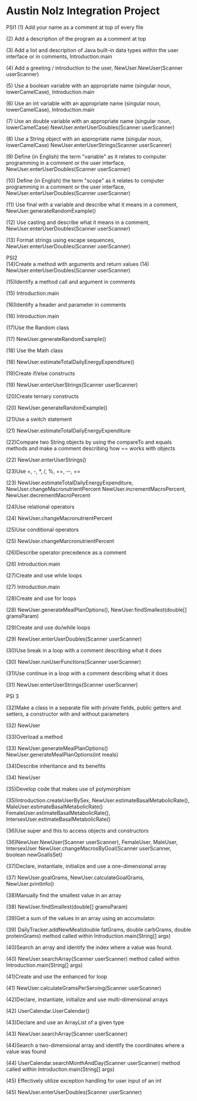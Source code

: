 # Austin Nolz Integration Project


PSI1
   (1) Add your name as a comment at top of every file
   
   (2) Add a description of the program as a comment at top
   
   (3) Add a list and description of Java built-in data types within the user interface or in 
       comments, Introduction.main
   
   (4) Add a greeting / introduction to the user, NewUser.NewUser(Scanner userScanner)
   
   (5) Use a boolean variable with an appropriate name  (singular noun, lowerCamelCase), 
       Introduction.main
   
   (6) Use an int variable with an appropriate name (singular noun, lowerCamelCase), 
       Introduction.main
       
   (7) Use an double variable with an appropriate name (singular noun, lowerCamelCase)
       NewUser.enterUserDoubles(Scanner userScanner)
       
   (8) Use a String object with an appropriate name (singular noun, lowerCamelCase)
       NewUser.enterUserStrings(Scanner userScanner)
   
   (9) Define (in English) the term "variable" as it relates to computer programming in a comment 
       or the user interface, NewUser.enterUserDoubles(Scanner userScanner)
       
   (10) Define (in English) the term "scope" as it relates to computer programming in a comment
        or the user interface, NewUser.enterUserDoubles(Scanner userScanner)
        
   (11) Use final with a variable and describe what it means in a comment, 
        NewUser.generateRandomExample()
   
   (12) Use casting and describe what it means in a comment,
        NewUser.enterUserDoubles(Scanner userScanner)
        
   (13) Format strings using escape sequences, NewUser.enterUserDoubles(Scanner userScanner)

PSI2   
   (14)Create a method with arguments and return values
   (14) NewUser.enterUserDoubles(Scanner userScanner)
          
   (15)Identify a method call and argument in comments 
   
   (15) Introduction.main
    
   (16)Identify a header and parameter in comments 
   
   (16) Introduction.main
    
   (17)Use the Random class 
   
   (17) NewUser.generateRandomExample()
    
   (18) Use the Math class 
   
   (18) NewUser.estimateTotalDailyEnergyExpenditure()
    
   (19)Create if/else constructs 
   
   (19) NewUser.enterUserStrings(Scanner userScanner)
    
   (20)Create ternary constructs 
   
   (20) NewUser.generateRandomExample()
   
   (21)Use a switch statement 
   
   (21) NewUser.estimateTotalDailyEnergyExpenditure
    
   (22)Compare two String objects by using the compareTo and equals methods and make a 
       comment describing how == works with objects 
   
   (22) NewUser.enterUserStrings()
    
   (23)Use +, -, *, /, %, ++, --, += 
   
   (23) NewUser.estimateTotalDailyEnergyExpenditure, NewUser.changeMacronutrientPercent 
        NewUser.incrementMacroPercent, NewUser.decrementMacroPercent
    
   (24)Use relational operators 
   
   (24) NewUser.changeMacronutrientPercent
    
   (25)Use conditional operators 
   
   (25) NewUser.changeMarcronutrientPercent
    
   (26)Describe operator precedence as a comment 
   
   (26) Introduction.main
    
   (27)Create and use while loops 
   
   (27) Introduction.main
    
   (28)Create and use for loops 
   
   (28) NewUser.generateMealPlanOptions(), NewUser.findSmallest(double[] gramsParam)
    
   (29)Create and use do/while loops 
   
   (29) NewUser.enterUserDoubles(Scanner userScanner)
    
   (30)Use break in a loop with a comment describing what it does 
   
   (30) NewUser.runUserFunctions(Scanner userScanner)
    
   (31)Use continue in a loop with a comment describing what it does 
   
   (31) NewUser.enterUserStrings(Scanner userScanner)

PSI 3
   
   (32)Make a class in a separate file with private fields, public getters and setters,
    a constructor with and without parameters
   
   (32) NewUser
   
   (33)Overload a method 
     
   (33) NewUser.generateMealPlanOptions()  
        NewUser.generateMealPlanOptions(int meals) 
    
   (34)Describe inheritance and its benefits 
   
   (34) NewUser
    
   (35)Develop code that makes use of polymorphism
   
   (35)Introduction.createUserBySex, 
       NewUser.estimateBasalMetabolicRate(), MaleUser.estimateBasalMetabolicRate()
       FemaleUser.estimateBasalMetabolicRate(), IntersexUser.estimateBasalMetabolicRate()
       
   (36)Use super and this to access objects and constructors
   
   (36)NewUser.NewUser(Scanner userScanner), FemaleUser, MaleUser, IntersexUser
       NewUser.changeMacrosByGoal(Scanner userScanner, boolean newGoalIsSet)
   
   (37)Declare, instantiate, initialize and use a one-dimensional array
   
   (37) NewUser.goalGrams, NewUser.calculateGoalGrams, NewUser.printInfo()
   
   (38)Manually find the smallest value in an array
 
   (38) NewUser.findSmallest(double[] gramsParam)
   
   (39)Get a sum of the values in an array using an accumulator.
   
   (39) DailyTracker.addNewMeal(double fatGrams, double carbGrams, double proteinGrams) 
        method called within Introduction.main(String[] args) 
    
   (40)Search an array and identify the index where a value was found.
   
   (40) NewUser.searchArray(Scanner userScanner)
        method called within Introduction.main(String[] args) 
    
   (41)Create and use the enhanced for loop
   
   (41) NewUser.calculateGramsPerServing(Scanner userScanner)
        
   (42)Declare, instantiate, initialize and use multi-dimensional arrays
   
   (42) UserCalendar.UserCalendar() 
    
   (43)Declare and use an ArrayList of a given type
     
   (43) NewUser.searchArray(Scanner userScanner) 
    
   (44)Search a two-dimensional array and identify the coordinates where a value was found
 
   (44) UserCalendar.searchMonthAndDay(Scanner userScanner)
        method called within Introduction.main(String[] args) 
    
   (45) Effectively utilize exception handling for user input of an int
   
   (45) NewUser.enterUserDoubles(Scanner userScanner) 
        

